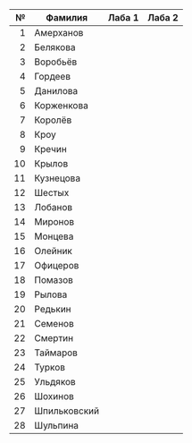 | **№** 	| **Фамилия**  	| **Лаба 1** 	| **Лаба 2** 	|
|------:	|--------------	|:----------:	|:----------:	|
|     1 	| Амерханов    	|            	|            	|
|     2 	| Белякова     	|            	|            	|
|     3 	| Воробьёв     	|            	|            	|
|     4 	| Гордеев      	|            	|            	|
|     5 	| Данилова     	|            	|            	|
|     6 	| Корженкова   	|            	|            	|
|     7 	| Королёв      	|            	|            	|
|     8 	| Кроу         	|            	|            	|
|     9 	| Кречин       	|            	|            	|
|    10 	| Крылов       	|            	|            	|
|    11 	| Кузнецова    	|            	|            	|
|    12 	| Шестых       	|            	|            	|
|    13 	| Лобанов      	|            	|            	|
|    14 	| Миронов      	|            	|            	|
|    15 	| Монцева      	|            	|            	|
|    16 	| Олейник      	|            	|            	|
|    17 	| Офицеров     	|            	|            	|
|    18 	| Помазов      	|            	|            	|
|    19 	| Рылова       	|            	|            	|
|    20 	| Редькин      	|            	|            	|
|    21 	| Семенов      	|            	|            	|
|    22 	| Смертин      	|            	|            	|
|    23 	| Таймаров     	|            	|            	|
|    24 	| Турков       	|            	|            	|
|    25 	| Ульдяков     	|            	|            	|
|    26 	| Шохинов      	|            	|            	|
|    27 	| Шпильковский 	|            	|            	|
|    28 	| Шульпина     	|            	|            	|
